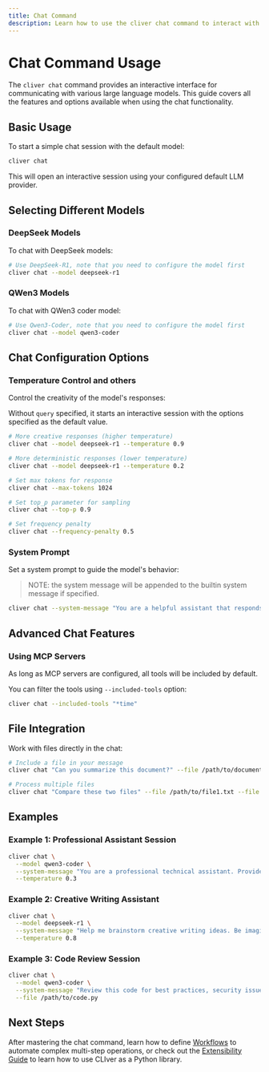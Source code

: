 ```yaml
---
title: Chat Command
description: Learn how to use the cliver chat command to interact with different LLMs
---
```


# Chat Command Usage

The `cliver chat` command provides an interactive interface for communicating with various large language models. This guide covers all the features and options available when using the chat functionality.

## Basic Usage

To start a simple chat session with the default model:

```bash
cliver chat
```

This will open an interactive session using your configured default LLM provider.

## Selecting Different Models

### DeepSeek Models

To chat with DeepSeek models:

```bash
# Use DeepSeek-R1, note that you need to configure the model first
cliver chat --model deepseek-r1
```

### QWen3 Models

To chat with QWen3 coder model:

```bash
# Use Qwen3-Coder, note that you need to configure the model first
cliver chat --model qwen3-coder
```

## Chat Configuration Options

### Temperature Control and others

Control the creativity of the model's responses:

Without `query` specified, it starts an interactive session with the options specified as the default value.

```bash
# More creative responses (higher temperature)
cliver chat --model deepseek-r1 --temperature 0.9

# More deterministic responses (lower temperature)
cliver chat --model deepseek-r1 --temperature 0.2

# Set max tokens for response
cliver chat --max-tokens 1024

# Set top_p parameter for sampling
cliver chat --top-p 0.9

# Set frequency penalty
cliver chat --frequency-penalty 0.5
```

### System Prompt

Set a system prompt to guide the model's behavior:

> NOTE: the system message will be appended to the builtin system message if specified.

```bash
cliver chat --system-message "You are a helpful assistant that responds in a professional manner."
```

## Advanced Chat Features

### Using MCP Servers

As long as MCP servers are configured, all tools will be included by default.

You can filter the tools using `--included-tools` option:

```bash
cliver chat --included-tools "*time"
```

## File Integration

Work with files directly in the chat:

```bash
# Include a file in your message
cliver chat "Can you summarize this document?" --file /path/to/document.txt

# Process multiple files
cliver chat "Compare these two files" --file /path/to/file1.txt --file /path/to/file2.txt
```

## Examples

### Example 1: Professional Assistant Session
```bash
cliver chat \
  --model qwen3-coder \
  --system-message "You are a professional technical assistant. Provide concise, accurate answers with examples when possible." \
  --temperature 0.3
```

### Example 2: Creative Writing Assistant
```bash
cliver chat \
  --model deepseek-r1 \
  --system-message "Help me brainstorm creative writing ideas. Be imaginative and provide detailed suggestions." \
  --temperature 0.8
```

### Example 3: Code Review Session
```bash
cliver chat \
  --model qwen3-coder \
  --system-message "Review this code for best practices, security issues, and potential improvements." \
  --file /path/to/code.py
```

## Next Steps

After mastering the chat command, learn how to define [Workflows](workflow.md) to automate complex multi-step operations, or check out the [Extensibility Guide](extensibility.md) to learn how to use CLIver as a Python library.